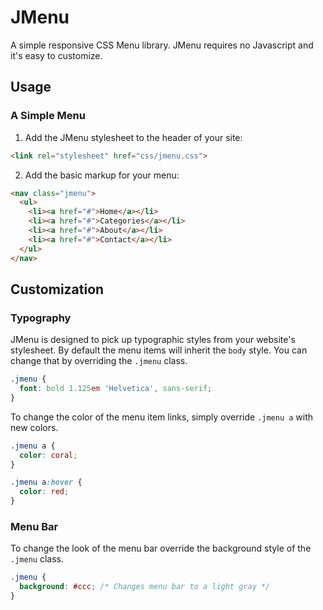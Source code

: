 # JMenu
A simple responsive CSS Menu library. JMenu requires no Javascript and it's 
easy to customize.

## Usage

### A Simple Menu

1. Add the JMenu stylesheet to the header of your site:
```html
<link rel="stylesheet" href="css/jmenu.css">
```

2. Add the basic markup for your menu:

```html
<nav class="jmenu">
  <ul>
    <li><a href="#">Home</a></li>
    <li><a href="#">Categories</a></li>
    <li><a href="#">About</a></li>
    <li><a href="#">Contact</a></li>
  </ul>
</nav>
```

## Customization

### Typography

JMenu is designed to pick up typographic styles from your website's
stylesheet. By default the menu items will inherit the `body` style. You can 
change that by overriding the `.jmenu` class.

```css
.jmenu {
  font: bold 1.125em 'Helvetica', sans-serif;
}
```

To change the color of the menu item links, simply override `.jmenu a` with 
new colors.

```css
.jmenu a {
  color: coral;
}

.jmenu a:hover {
  color: red;
}
```

### Menu Bar

To change the look of the menu bar override the background style of the
`.jmenu` class.
```css 
.jmenu {
  background: #ccc; /* Changes menu bar to a light gray */
}
```

